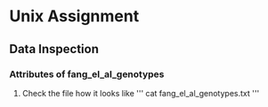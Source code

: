 # Unix Assignment
## Data Inspection
### Attributes of fang_el_al_genotypes

1. Check the file how it looks like
'''
cat fang_el_al_genotypes.txt
'''
